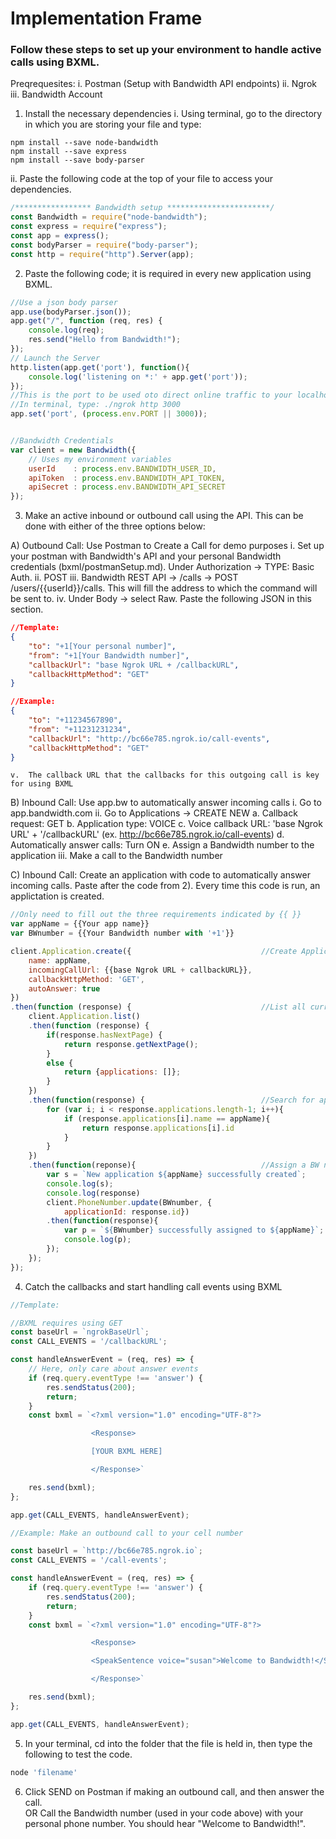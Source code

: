 # Implementation Frame

### Follow these steps to set up your environment to handle active calls using BXML.

Preqrequesites:
i. Postman (Setup with Bandwidth API endpoints)
ii. Ngrok
iii. Bandwidth Account

1. Install the necessary dependencies
i. Using terminal, go to the directory in which you are storing your file and type:

```
npm install --save node-bandwidth
npm install --save express
npm install --save body-parser
```
ii. Paste the following code at the top of your file to access your dependencies.

```js
/***************** Bandwidth setup ***********************/
const Bandwidth = require("node-bandwidth");
const express = require("express");
const app = express();
const bodyParser = require("body-parser");
const http = require("http").Server(app);
```

2. Paste the following code; it is required in every new application using BXML.

```js
//Use a json body parser
app.use(bodyParser.json());
app.get("/", function (req, res) {
    console.log(req);
    res.send("Hello from Bandwidth!");
});
// Launch the Server
http.listen(app.get('port'), function(){
    console.log('listening on *:' + app.get('port'));
});
//This is the port to be used oto direct online traffic to your localhost using Ngrok
//In terminal, type: ./ngrok http 3000
app.set('port', (process.env.PORT || 3000));


//Bandwidth Credentials
var client = new Bandwidth({
    // Uses my environment variables
    userId    : process.env.BANDWIDTH_USER_ID, 
    apiToken  : process.env.BANDWIDTH_API_TOKEN,
    apiSecret : process.env.BANDWIDTH_API_SECRET
});
```

3. Make an active inbound or outbound call using the API. This can be done with either of the three options below:

A) Outbound Call: Use Postman to Create a Call for demo purposes
	i. Set up your postman with Bandwidth's API and your personal Bandwidth credentials (bxml/postmanSetup.md).  Under Authorization -> TYPE: Basic Auth.
	ii. POST
	iii. Bandwidth REST API -> /calls -> POST /users/{{userId}}/calls.  This will fill the address to which the command will be sent to.
	iv. Under Body -> select Raw.  Paste the following JSON in this section.

```json
//Template:
{
    "to": "+1[Your personal number]",
    "from": "+1[Your Bandwidth number]",
    "callbackUrl": "base Ngrok URL + /callbackURL",
    "callbackHttpMethod": "GET"
}

//Example:
{
    "to": "+11234567890",
    "from": "+11231231234",
    "callbackUrl": "http://bc66e785.ngrok.io/call-events",
    "callbackHttpMethod": "GET"
}
```
	
	v.  The callback URL that the callbacks for this outgoing call is key for using BXML

B) Inbound Call: Use app.bw to automatically answer incoming calls
	i.  Go to app.bandwidth.com
	ii. Go to Applications -> CREATE NEW
		a. Callback request: GET
		b. Application type: VOICE
		c. Voice callback URL: 'base Ngrok URL' + '/callbackURL' (ex. http://bc66e785.ngrok.io/call-events)
		d. Automatically answer calls: Turn ON
		e. Assign a Bandwidth number to the application
	iii. Make a call to the Bandwidth number

C) Inbound Call: Create an application with code to automatically answer incoming calls. Paste after the code from 2).  Every time this code is run, an applictation is created.

```js
//Only need to fill out the three requirements indicated by {{ }}
var appName = {{Your app name}}
var BWnumber = {{Your Bandwidth number with '+1'}}

client.Application.create({                             //Create Application with necessary requirements
    name: appName,
    incomingCallUrl: {{base Ngrok URL + callbackURL}},
    callbackHttpMethod: 'GET',
    autoAnswer: true
})
.then(function (response) {                             //List all current applications including app just created
    client.Application.list()
    .then(function (response) {
        if(response.hasNextPage) {
            return response.getNextPage();
        }
        else {
            return {applications: []};
        }
    })
    .then(function(response) {                          //Search for application just created by name, grab app id
        for (var i; i < response.applications.length-1; i++){
            if (response.applications[i].name == appName){
                return response.applications[i].id
            }
        }
    })
    .then(function(reponse){                            //Assign a BW number you own to new application
        var s = `New application ${appName} successfully created`;
        console.log(s);
        console.log(response)
        client.PhoneNumber.update(BWnumber, {
            applicationId: response.id})
        .then(function(response){
            var p = `${BWnumber} successfully assigned to ${appName}`;
            console.log(p);
        });
    });
});

```

4. Catch the callbacks and start handling call events using BXML

```js
//Template:

//BXML requires using GET
const baseUrl = `ngrokBaseUrl`;
const CALL_EVENTS = '/callbackURL';

const handleAnswerEvent = (req, res) => {
    // Here, only care about answer events
    if (req.query.eventType !== 'answer') {
        res.sendStatus(200);
        return;
    }
    const bxml = `<?xml version="1.0" encoding="UTF-8"?>

				  <Response>

				  [YOUR BXML HERE]

				  </Response>`

    res.send(bxml);
};

app.get(CALL_EVENTS, handleAnswerEvent);

//Example: Make an outbound call to your cell number

const baseUrl = `http://bc66e785.ngrok.io`;
const CALL_EVENTS = '/call-events';

const handleAnswerEvent = (req, res) => {
    if (req.query.eventType !== 'answer') {
        res.sendStatus(200);
        return;
    }
    const bxml = `<?xml version="1.0" encoding="UTF-8"?>

				  <Response>

				  <SpeakSentence voice="susan">Welcome to Bandwidth!</SpeakSentence>

				  </Response>`

    res.send(bxml);
};

app.get(CALL_EVENTS, handleAnswerEvent);

```

5. In your terminal, cd into the folder that the file is held in, then type the following to test the code.

```js
node 'filename'
```

6. Click SEND on Postman if making an outbound call, and then answer the call.  
OR
Call the Bandwidth number (used in your code above) with your personal phone number. 
You should hear "Welcome to Bandwidth!".